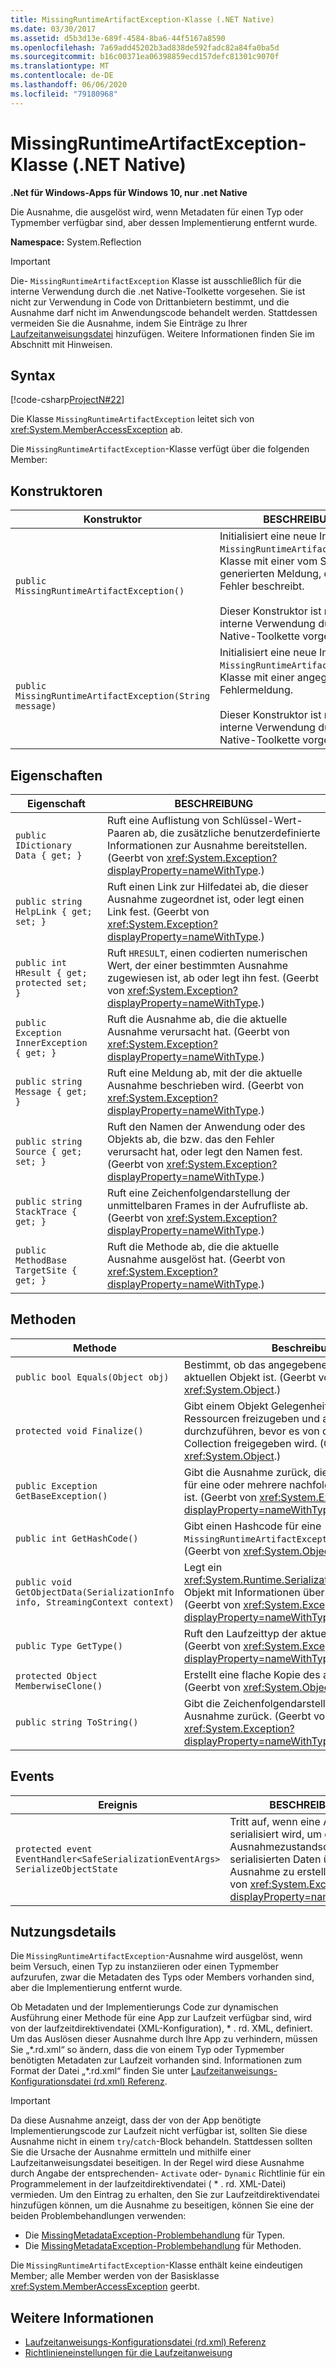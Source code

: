 ```yaml
---
title: MissingRuntimeArtifactException-Klasse (.NET Native)
ms.date: 03/30/2017
ms.assetid: d5b3d13e-689f-4584-8ba6-44f5167a8590
ms.openlocfilehash: 7a69add45202b3ad838de592fadc82a84fa0ba5d
ms.sourcegitcommit: b16c00371ea06398859ecd157defc81301c9070f
ms.translationtype: MT
ms.contentlocale: de-DE
ms.lasthandoff: 06/06/2020
ms.locfileid: "79180968"
---
```

# <a name="missingruntimeartifactexception-class-net-native"></a>MissingRuntimeArtifactException-Klasse (.NET Native)
**.Net für Windows-Apps für Windows 10, nur .net Native**  
  
 Die Ausnahme, die ausgelöst wird, wenn Metadaten für einen Typ oder Typmember verfügbar sind, aber dessen Implementierung entfernt wurde.  
  
 **Namespace:** System.Reflection  
  
> [!IMPORTANT]
> Die- `MissingRuntimeArtifactException` Klasse ist ausschließlich für die interne Verwendung durch die .net Native-Toolkette vorgesehen. Sie ist nicht zur Verwendung in Code von Drittanbietern bestimmt, und die Ausnahme darf nicht im Anwendungscode behandelt werden. Stattdessen vermeiden Sie die Ausnahme, indem Sie Einträge zu Ihrer [Laufzeitanweisungsdatei](runtime-directives-rd-xml-configuration-file-reference.md) hinzufügen. Weitere Informationen finden Sie im Abschnitt mit Hinweisen.  
  
## <a name="syntax"></a>Syntax  
 [!code-csharp[ProjectN#22](../../../samples/snippets/csharp/VS_Snippets_CLR/projectn/cs/missingruntimeartifactexception_syntax1.cs#22)]  
  
 Die Klasse `MissingRuntimeArtifactException` leitet sich von <xref:System.MemberAccessException> ab.  
  
 Die `MissingRuntimeArtifactException`-Klasse verfügt über die folgenden Member:  
  
## <a name="constructors"></a>Konstruktoren  
  
|Konstruktor|BESCHREIBUNG|  
|-----------------|-----------------|  
|`public MissingRuntimeArtifactException()`|Initialisiert eine neue Instanz der `MissingRuntimeArtifactException`-Klasse mit einer vom System generierten Meldung, die den Fehler beschreibt.<br /><br /> Dieser Konstruktor ist nur für die interne Verwendung durch die .net Native-Toolkette vorgesehen.|  
|`public MissingRuntimeArtifactException(String message)`|Initialisiert eine neue Instanz der `MissingRuntimeArtifactException`-Klasse mit einer angegebenen Fehlermeldung.<br /><br /> Dieser Konstruktor ist nur für die interne Verwendung durch die .net Native-Toolkette vorgesehen.|  
  
## <a name="properties"></a>Eigenschaften  
  
|Eigenschaft|BESCHREIBUNG|  
|--------------|-----------------|  
|`public IDictionary Data { get; }`|Ruft eine Auflistung von Schlüssel-Wert-Paaren ab, die zusätzliche benutzerdefinierte Informationen zur Ausnahme bereitstellen. (Geerbt von <xref:System.Exception?displayProperty=nameWithType>.)|  
|`public string HelpLink { get; set; }`|Ruft einen Link zur Hilfedatei ab, die dieser Ausnahme zugeordnet ist, oder legt einen Link fest. (Geerbt von <xref:System.Exception?displayProperty=nameWithType>.)|  
|`public int HResult { get; protected set; }`|Ruft `HRESULT`, einen codierten numerischen Wert, der einer bestimmten Ausnahme zugewiesen ist, ab oder legt ihn fest. (Geerbt von <xref:System.Exception?displayProperty=nameWithType>.)|  
|`public Exception InnerException { get; }`|Ruft die Ausnahme ab, die die aktuelle Ausnahme verursacht hat. (Geerbt von <xref:System.Exception?displayProperty=nameWithType>.)|  
|`public string Message { get; }`|Ruft eine Meldung ab, mit der die aktuelle Ausnahme beschrieben wird. (Geerbt von <xref:System.Exception?displayProperty=nameWithType>.)|  
|`public string Source { get; set; }`|Ruft den Namen der Anwendung oder des Objekts ab, die bzw. das den Fehler verursacht hat, oder legt den Namen fest. (Geerbt von <xref:System.Exception?displayProperty=nameWithType>.)|  
|`public string StackTrace { get; }`|Ruft eine Zeichenfolgendarstellung der unmittelbaren Frames in der Aufrufliste ab. (Geerbt von <xref:System.Exception?displayProperty=nameWithType>.)|  
|`public MethodBase TargetSite { get; }`|Ruft die Methode ab, die die aktuelle Ausnahme ausgelöst hat. (Geerbt von <xref:System.Exception?displayProperty=nameWithType>.)|  
  
## <a name="methods"></a>Methoden  
  
|Methode|Beschreibung|  
|------------|-----------------|  
|`public bool Equals(Object obj)`|Bestimmt, ob das angegebene Objekt gleich dem aktuellen Objekt ist.  (Geerbt von <xref:System.Object>.)|  
|`protected void Finalize()`|Gibt einem Objekt Gelegenheit zu dem Versuch, Ressourcen freizugeben und andere Bereinigungen durchzuführen, bevor es von der Garbage Collection freigegeben wird. (Geerbt von <xref:System.Object>.)|  
|`public Exception GetBaseException()`|Gibt die Ausnahme zurück, die die Grundursache für eine oder mehrere nachfolgende Ausnahmen ist. (Geerbt von <xref:System.Exception?displayProperty=nameWithType>.)|  
|`public int GetHashCode()`|Gibt einen Hashcode für eine `MissingRuntimeArtifactException`-Instanz zurück.   (Geerbt von <xref:System.Object>.)|  
|`public void GetObjectData(SerializationInfo info, StreamingContext context)`|Legt ein <xref:System.Runtime.Serialization.SerializationInfo>-Objekt mit Informationen über die Ausnahme fest.  (Geerbt von <xref:System.Exception?displayProperty=nameWithType>.)|  
|`public Type GetType()`|Ruft den Laufzeittyp der aktuellen Instanz ab. (Geerbt von <xref:System.Exception?displayProperty=nameWithType>.)|  
|`protected Object MemberwiseClone()`|Erstellt eine flache Kopie des aktuellen Objekts. (Geerbt von <xref:System.Object>.)|  
|`public string ToString()`|Gibt die Zeichenfolgendarstellung der aktuellen Ausnahme zurück. (Geerbt von <xref:System.Exception?displayProperty=nameWithType>.)|  
  
## <a name="events"></a>Events  
  
|Ereignis|BESCHREIBUNG|  
|-----------|-----------------|  
|`protected event EventHandler<SafeSerializationEventArgs> SerializeObjectState`|Tritt auf, wenn eine Ausnahme serialisiert wird, um ein Ausnahmezustandsobjekt mit serialisierten Daten über die Ausnahme zu erstellen. (Geerbt von <xref:System.Exception?displayProperty=nameWithType>.)|  
  
## <a name="usage-details"></a>Nutzungsdetails  
 Die `MissingRuntimeArtifactException`-Ausnahme wird ausgelöst, wenn beim Versuch, einen Typ zu instanziieren oder einen Typmember aufzurufen, zwar die Metadaten des Typs oder Members vorhanden sind, aber die Implementierung entfernt wurde.  
  
 Ob Metadaten und der Implementierungs Code zur dynamischen Ausführung einer Methode für eine App zur Laufzeit verfügbar sind, wird von der laufzeitdirektivendatei (XML-Konfiguration), \* . rd. XML, definiert. Um das Auslösen dieser Ausnahme durch Ihre App zu verhindern, müssen Sie „\*.rd.xml“ so ändern, dass die von einem Typ oder Typmember benötigten Metadaten zur Laufzeit vorhanden sind. Informationen zum Format der Datei „\*.rd.xml“ finden Sie unter [Laufzeitanweisungs-Konfigurationsdatei (rd.xml) Referenz](runtime-directives-rd-xml-configuration-file-reference.md).  
  
> [!IMPORTANT]
> Da diese Ausnahme anzeigt, dass der von der App benötigte Implementierungscode zur Laufzeit nicht verfügbar ist, sollten Sie diese Ausnahme nicht in einem `try`/`catch`-Block behandeln. Stattdessen sollten Sie die Ursache der Ausnahme ermitteln und mithilfe einer Laufzeitanweisungsdatei beseitigen. In der Regel wird diese Ausnahme durch Angabe der entsprechenden- `Activate` oder- `Dynamic` Richtlinie für ein Programmelement in der laufzeitdirektivendatei ( \* . rd. XML-Datei) vermieden. Um den Eintrag zu erhalten, den Sie zur Laufzeitdirektivendatei hinzufügen können, um die Ausnahme zu beseitigen, können Sie eine der beiden Problembehandlungen verwenden:  
>
> - Die [MissingMetadataException-Problembehandlung](https://dotnet.github.io/native/troubleshooter/type.html) für Typen.  
> - Die [MissingMetadataException-Problembehandlung](https://dotnet.github.io/native/troubleshooter/method.html) für Methoden.  
  
 Die `MissingRuntimeArtifactException`-Klasse enthält keine eindeutigen Member; alle Member werden von der Basisklasse <xref:System.MemberAccessException> geerbt.  
  
## <a name="see-also"></a>Weitere Informationen

- [Laufzeitanweisungs-Konfigurationsdatei (rd.xml) Referenz](runtime-directives-rd-xml-configuration-file-reference.md)
- [Richtlinieneinstellungen für die Laufzeitanweisung](runtime-directive-policy-settings.md)
